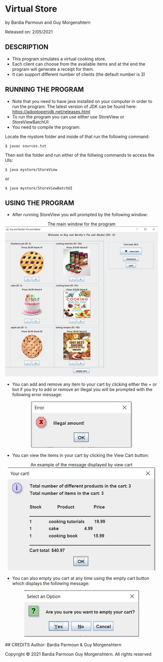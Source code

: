 
# Virtual Store

by Bardia Parmoun and Guy Morgenshtern

Released on: 2/05/2021

## DESCRIPTION
- This program simulates a virtual cooking store.
- Each client can choose from the available items and at the end the program will generate a receipt for them.
- It can support different number of clients (the default number is 3)

## RUNNING THE PROGRAM
- Note that you need to have java installed on your computer in order to run the program. The latest version of JDK can 
be found here: https://adoptopenjdk.net/releases.html
- To run the program you can use either use StoreView or StoreViewBatchUI:
- You need to compile the program:

Locate the mystore folder and inside of that run the following command: 
```shell
$ javac sources.txt
```
Then exit the folder and run either of the follwing commands to access the UIs:
```shell
$ java mystore/StoreView
```
or 
```shell
$ java mystore/StoreViewBatchUI
```
## USING THE PROGRAM
- After running StoreView you will prompted by the following window:
<p align="center">
The main window for the program
<img src="images/main_page.JPG" />
</p>

- You can add and remove any item to your cart by clicking either the + or but if you try to add or remove an illegal you will be prompted with the following error message: 
<p align="center">
<img src="images/illegal_amount.JPG" />
</p>

- You can view the items in your cart by clicking the View Cart button:
<p align="center">
An example of the message displayed by view cart
<img src="images/view_cart.JPG" />
</p>

- You can also empty you cart at any time using the empty cart button which displays the following message:
<p align="center">
<img src="images/empty_cart.JPG" />
</p>
## CREDITS
Author: Bardia Parmoun & Guy Morgenshtern

Copyright © 2021 Bardia Parmoun Guy Morgenshtern. All rights reserved
